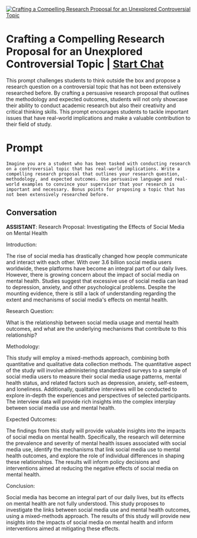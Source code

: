 
[![Crafting a Compelling Research Proposal for an Unexplored Controversial Topic](https://flow-prompt-covers.s3.us-west-1.amazonaws.com/icon/minimalist/mini_13.png)](https://gptcall.net/chat.html?data=%7B%22contact%22%3A%7B%22id%22%3A%22JHNVHsVY2q-B7VewAwtRv%22%2C%22flow%22%3Atrue%7D%7D)
# Crafting a Compelling Research Proposal for an Unexplored Controversial Topic | [Start Chat](https://gptcall.net/chat.html?data=%7B%22contact%22%3A%7B%22id%22%3A%22JHNVHsVY2q-B7VewAwtRv%22%2C%22flow%22%3Atrue%7D%7D)
This prompt challenges students to think outside the box and propose a research question on a controversial topic that has not been extensively researched before. By crafting a persuasive research proposal that outlines the methodology and expected outcomes, students will not only showcase their ability to conduct academic research but also their creativity and critical thinking skills. This prompt encourages students to tackle important issues that have real-world implications and make a valuable contribution to their field of study.

# Prompt

```
Imagine you are a student who has been tasked with conducting research on a controversial topic that has real-world implications. Write a compelling research proposal that outlines your research question, methodology, and expected outcomes. Use persuasive language and real-world examples to convince your supervisor that your research is important and necessary. Bonus points for proposing a topic that has not been extensively researched before.
```

## Conversation

**ASSISTANT**: Research Proposal: Investigating the Effects of Social Media on Mental Health



Introduction:

The rise of social media has drastically changed how people communicate and interact with each other. With over 3.6 billion social media users worldwide, these platforms have become an integral part of our daily lives. However, there is growing concern about the impact of social media on mental health. Studies suggest that excessive use of social media can lead to depression, anxiety, and other psychological problems. Despite the mounting evidence, there is still a lack of understanding regarding the extent and mechanisms of social media's effects on mental health.



Research Question:

What is the relationship between social media usage and mental health outcomes, and what are the underlying mechanisms that contribute to this relationship?



Methodology:

This study will employ a mixed-methods approach, combining both quantitative and qualitative data collection methods. The quantitative aspect of the study will involve administering standardized surveys to a sample of social media users to measure their social media usage patterns, mental health status, and related factors such as depression, anxiety, self-esteem, and loneliness. Additionally, qualitative interviews will be conducted to explore in-depth the experiences and perspectives of selected participants. The interview data will provide rich insights into the complex interplay between social media use and mental health.



Expected Outcomes:

The findings from this study will provide valuable insights into the impacts of social media on mental health. Specifically, the research will determine the prevalence and severity of mental health issues associated with social media use, identify the mechanisms that link social media use to mental health outcomes, and explore the role of individual differences in shaping these relationships. The results will inform policy decisions and interventions aimed at reducing the negative effects of social media on mental health. 



Conclusion:

Social media has become an integral part of our daily lives, but its effects on mental health are not fully understood. This study proposes to investigate the links between social media use and mental health outcomes, using a mixed-methods approach. The results of this study will provide new insights into the impacts of social media on mental health and inform interventions aimed at mitigating these effects.


